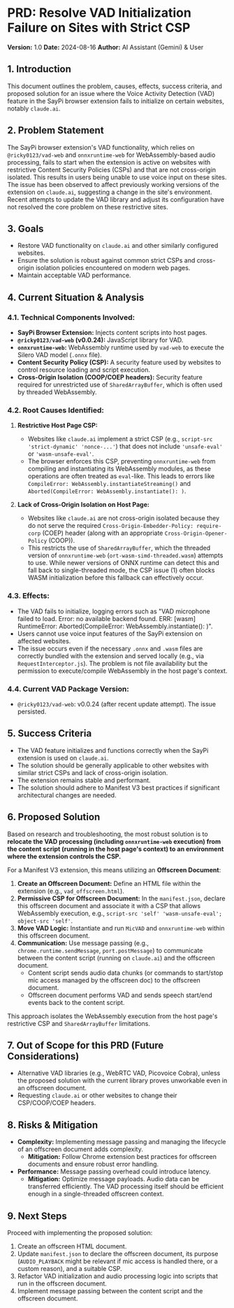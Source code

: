 # PRD: Resolve VAD Initialization Failure on Sites with Strict CSP

**Version:** 1.0
**Date:** 2024-08-16
**Author:** AI Assistant (Gemini) & User

## 1. Introduction

This document outlines the problem, causes, effects, success criteria, and proposed solution for an issue where the Voice Activity Detection (VAD) feature in the SayPi browser extension fails to initialize on certain websites, notably `claude.ai`.

## 2. Problem Statement

The SayPi browser extension's VAD functionality, which relies on `@ricky0123/vad-web` and `onnxruntime-web` for WebAssembly-based audio processing, fails to start when the extension is active on websites with restrictive Content Security Policies (CSPs) and that are not cross-origin isolated. This results in users being unable to use voice input on these sites. The issue has been observed to affect previously working versions of the extension on `claude.ai`, suggesting a change in the site's environment. Recent attempts to update the VAD library and adjust its configuration have not resolved the core problem on these restrictive sites.

## 3. Goals

*   Restore VAD functionality on `claude.ai` and other similarly configured websites.
*   Ensure the solution is robust against common strict CSPs and cross-origin isolation policies encountered on modern web pages.
*   Maintain acceptable VAD performance.

## 4. Current Situation & Analysis

### 4.1. Technical Components Involved:
*   **SayPi Browser Extension:** Injects content scripts into host pages.
*   **`@ricky0123/vad-web` (v0.0.24):** JavaScript library for VAD.
*   **`onnxruntime-web`:** WebAssembly runtime used by `vad-web` to execute the Silero VAD model (`.onnx` file).
*   **Content Security Policy (CSP):** A security feature used by websites to control resource loading and script execution.
*   **Cross-Origin Isolation (COOP/COEP headers):** Security feature required for unrestricted use of `SharedArrayBuffer`, which is often used by threaded WebAssembly.

### 4.2. Root Causes Identified:

1.  **Restrictive Host Page CSP:**
    *   Websites like `claude.ai` implement a strict CSP (e.g., `script-src 'strict-dynamic' 'nonce-...'`) that does not include `'unsafe-eval'` or `'wasm-unsafe-eval'`.
    *   The browser enforces this CSP, preventing `onnxruntime-web` from compiling and instantiating its WebAssembly modules, as these operations are often treated as `eval`-like. This leads to errors like `CompileError: WebAssembly.instantiateStreaming()` and `Aborted(CompileError: WebAssembly.instantiate(): )`.

2.  **Lack of Cross-Origin Isolation on Host Page:**
    *   Websites like `claude.ai` are not cross-origin isolated because they do not serve the required `Cross-Origin-Embedder-Policy: require-corp` (COEP) header (along with an appropriate `Cross-Origin-Opener-Policy` (COOP)).
    *   This restricts the use of `SharedArrayBuffer`, which the threaded version of `onnxruntime-web` (`ort-wasm-simd-threaded.wasm`) attempts to use. While newer versions of ONNX runtime can detect this and fall back to single-threaded mode, the CSP issue (1) often blocks WASM initialization before this fallback can effectively occur.

### 4.3. Effects:
*   The VAD fails to initialize, logging errors such as "VAD microphone failed to load. Error: no available backend found. ERR: [wasm] RuntimeError: Aborted(CompileError: WebAssembly.instantiate(): )".
*   Users cannot use voice input features of the SayPi extension on affected websites.
*   The issue occurs even if the necessary `.onnx` and `.wasm` files are correctly bundled with the extension and served locally (e.g., via `RequestInterceptor.js`). The problem is not file availability but the permission to execute/compile WebAssembly in the host page's context.

### 4.4. Current VAD Package Version:
*   `@ricky0123/vad-web`: v0.0.24 (after recent update attempt). The issue persisted.

## 5. Success Criteria

*   The VAD feature initializes and functions correctly when the SayPi extension is used on `claude.ai`.
*   The solution should be generally applicable to other websites with similar strict CSPs and lack of cross-origin isolation.
*   The extension remains stable and performant.
*   The solution should adhere to Manifest V3 best practices if significant architectural changes are needed.

## 6. Proposed Solution

Based on research and troubleshooting, the most robust solution is to **relocate the VAD processing (including `onnxruntime-web` execution) from the content script (running in the host page's context) to an environment where the extension controls the CSP.**

For a Manifest V3 extension, this means utilizing an **Offscreen Document**:
1.  **Create an Offscreen Document:** Define an HTML file within the extension (e.g., `vad_offscreen.html`).
2.  **Permissive CSP for Offscreen Document:** In the `manifest.json`, declare this offscreen document and associate it with a CSP that allows WebAssembly execution, e.g., `script-src 'self' 'wasm-unsafe-eval'; object-src 'self'`.
3.  **Move VAD Logic:** Instantiate and run `MicVAD` and `onnxruntime-web` within this offscreen document.
4.  **Communication:** Use message passing (e.g., `chrome.runtime.sendMessage`, `port.postMessage`) to communicate between the content script (running on `claude.ai`) and the offscreen document.
    *   Content script sends audio data chunks (or commands to start/stop mic access managed by the offscreen doc) to the offscreen document.
    *   Offscreen document performs VAD and sends speech start/end events back to the content script.

This approach isolates the WebAssembly execution from the host page's restrictive CSP and `SharedArrayBuffer` limitations.

## 7. Out of Scope for this PRD (Future Considerations)

*   Alternative VAD libraries (e.g., WebRTC VAD, Picovoice Cobra), unless the proposed solution with the current library proves unworkable even in an offscreen document.
*   Requesting `claude.ai` or other websites to change their CSP/COOP/COEP headers.

## 8. Risks & Mitigation

*   **Complexity:** Implementing message passing and managing the lifecycle of an offscreen document adds complexity.
    *   **Mitigation:** Follow Chrome extension best practices for offscreen documents and ensure robust error handling.
*   **Performance:** Message passing overhead could introduce latency.
    *   **Mitigation:** Optimize message payloads. Audio data can be transferred efficiently. The VAD processing itself should be efficient enough in a single-threaded offscreen context.

## 9. Next Steps

Proceed with implementing the proposed solution:
1.  Create an offscreen HTML document.
2.  Update `manifest.json` to declare the offscreen document, its purpose (`AUDIO_PLAYBACK` might be relevant if mic access is handled there, or a custom reason), and a suitable CSP.
3.  Refactor VAD initialization and audio processing logic into scripts that run in the offscreen document.
4.  Implement message passing between the content script and the offscreen document. 